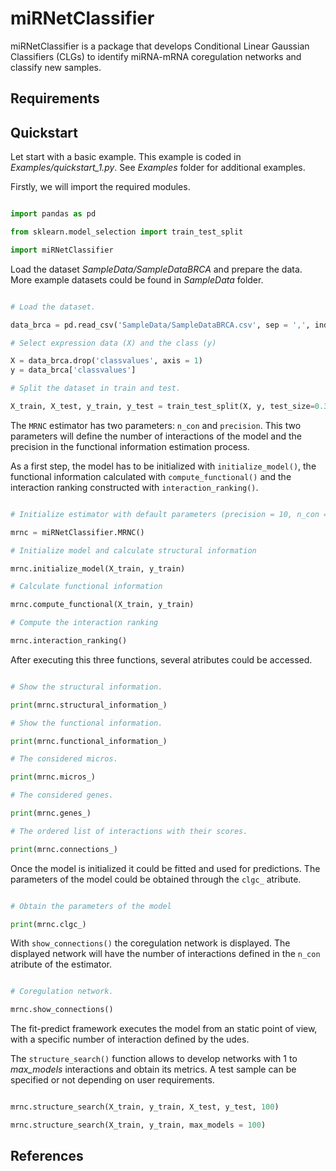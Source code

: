 # miRNetClassifier

miRNetClassifier is a package that develops Conditional Linear Gaussian Classifiers (CLGs) to identify miRNA-mRNA coregulation networks and classify new samples.

## Requirements

## Quickstart

Let start with a basic example. This example is coded in *Examples/quickstart_1.py*. See *Examples* folder for additional examples.

Firstly, we will import the required modules.

```python

import pandas as pd

from sklearn.model_selection import train_test_split

import miRNetClassifier

```

Load the dataset *SampleData/SampleDataBRCA* and prepare the data. More example datasets could be found in *SampleData* folder.

```python

# Load the dataset.

data_brca = pd.read_csv('SampleData/SampleDataBRCA.csv', sep = ',', index_col = 0)

# Select expression data (X) and the class (y)

X = data_brca.drop('classvalues', axis = 1)
y = data_brca['classvalues']

# Split the dataset in train and test.

X_train, X_test, y_train, y_test = train_test_split(X, y, test_size=0.3, random_state=1)

```

The `MRNC` estimator has two parameters: `n_con` and `precision`. This two parameters will define the number of interactions of the model and the precision in the functional information estimation process.

As a first step, the model has to be initialized with `initialize_model()`, the functional information calculated with `compute_functional()` and the interaction ranking constructed with `interaction_ranking()`.

```python

# Initialize estimator with default parameters (precision = 10, n_con = 20)

mrnc = miRNetClassifier.MRNC()

# Initialize model and calculate structural information

mrnc.initialize_model(X_train, y_train)

# Calculate functional information

mrnc.compute_functional(X_train, y_train)

# Compute the interaction ranking

mrnc.interaction_ranking()

```

After executing this three functions, several atributes could be accessed.

```python

# Show the structural information.

print(mrnc.structural_information_)

# Show the functional information.

print(mrnc.functional_information_)

# The considered micros.

print(mrnc.micros_)

# The considered genes.

print(mrnc.genes_)

# The ordered list of interactions with their scores.

print(mrnc.connections_)

```

Once the model is initialized it could be fitted and used for predictions. The parameters of the model could be obtained through the `clgc_` atribute.

```python

# Obtain the parameters of the model

print(mrnc.clgc_)

```

With `show_connections()` the coregulation network is displayed. The displayed network will have the number of interactions defined in the `n_con` atribute of the estimator.

```python

# Coregulation network.

mrnc.show_connections()

```

The fit-predict framework executes the model from an static point of view, with a specific number of interaction defined by the udes.

The `structure_search()` function allows to develop networks with 1 to *max_models* interactions and obtain its metrics. A test sample can be specified or not depending on user requirements.

```python

mrnc.structure_search(X_train, y_train, X_test, y_test, 100)

mrnc.structure_search(X_train, y_train, max_models = 100)

```

## References
